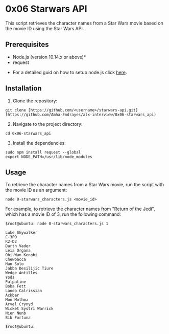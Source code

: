 # 0x06 Starwars API

This script retrieves the character names from a Star Wars movie based on the movie ID using the Star Wars API.

## Prerequisites

- Node.js (version 10.14.x or above)* 
- request

* For a detailed guid on how to setup node.js click [here](https://www.pluralsight.com/guides/getting-started-with-nodejs).

## Installation

1. Clone the repository:
```
git clone [https://github.com/<username>/starwars-api.git](https://github.com/Amha-Endrayes/alx-interview/0x06-starwars_api)
```
  
2. Navigate to the project directory:
```
cd 0x06-starwars_api
```
3. Install the dependencies:
```
sudo npm install request --global
export NODE_PATH=/usr/lib/node_modules
```

## Usage

To retrieve the character names from a Star Wars movie, run the script with the movie ID as an argument:
```
node 0-starwars_characters.js <movie_id>
```

For example, to retrieve the character names from "Return of the Jedi", which has a movie ID of 3, run the following command:
```
$root@ubuntu: node 0-starwars_characters.js 1

Luke Skywalker
C-3PO
R2-D2
Darth Vader
Leia Organa
Obi-Wan Kenobi
Chewbacca
Han Solo
Jabba Desilijic Tiure
Wedge Antilles
Yoda
Palpatine
Boba Fett
Lando Calrissian
Ackbar
Mon Mothma
Arvel Crynyd
Wicket Systri Warrick
Nien Nunb
Bib Fortuna

$root@ubuntu:
```
